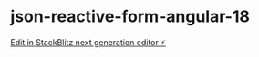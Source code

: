 # json-reactive-form-angular-18

[Edit in StackBlitz next generation editor ⚡️](https://stackblitz.com/~/github.com/Abhishek2122/json-reactive-form-angular-18)